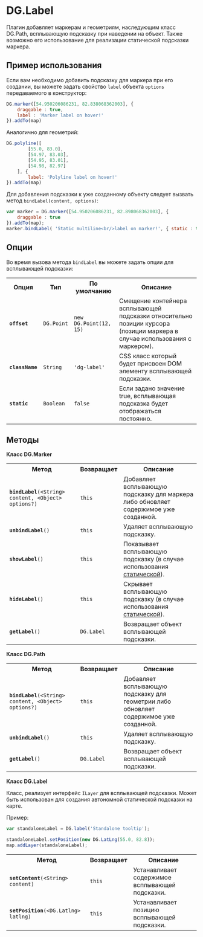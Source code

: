 DG.Label
==========

Плагин добавляет маркерам и геометриям, наследующим класс DG.Path, всплывающую подсказку при наведении на объект. Также возможно его использование для реализации статической подсказки маркера.

## Пример использования

Если вам необходимо добавить подсказку для маркера при его создании, вы можете задать свойство ````label```` объекта ````options```` передаваемого в конструктор:

````js
DG.marker([54.950206086231, 82.838068362003], {
    draggable : true,
    label : 'Marker label on hover!'
}).addTo(map)
````
Аналогично для геометрий:

````js
DG.polyline([
        [55.0, 83.0],
        [54.97, 83.03],
        [54.95, 83.01],
        [54.98, 82.97]
    ], {
        label: 'Polyline label on hover!'
}).addTo(map)
````

Для добавления подсказки к уже созданному объекту следует вызвать метод ````bindLabel(content, options)````:

````js
var marker = DG.marker([54.950206086231, 82.898068362003], {
    draggable : true
}).addTo(map);
marker.bindLabel( 'Static multiline<br/>label on marker!', { static : true } );
````
## Опции

Во время вызова метода ````bindLabel```` вы можете задать опции для всплывающей подсказки:

<table>
    <tr>
        <th>Опция</th>
        <th>Тип</th>
        <th>По умолчанию</th>
        <th>Описание</th>
    </tr>
    <tr>
        <td><b><code>offset</code></b></td>
        <td><code>DG.Point</code></td>
        <td><code>new DG.Point(12, 15)</code></td>
        <td>Смещение контейнера всплывающей подсказки относительно позиции курсора (позиции маркера в случае использования с маркером).</td>
    </tr>
    <tr>
        <td><b><code>className</code></b></td>
        <td><code>String</code></td>
        <td><code>'dg-label'</code></td>
        <td>CSS класс который будет присвоен DOM элементу всплывающей подсказки.</td>
    </tr>
    <tr>
        <td><b><code>static</code></b></td>
        <td><code>Boolean</code></td>
        <td><code>false</code></td>
        <td>Если задано значение true, всплывающая подсказка будет отображаться постоянно.</td>
    </tr>
</table>

## Методы

**Класс DG.Marker**

<table>
    <tr>
        <th>Метод</th>
        <th>Возвращает</th>
        <th>Описание</th>
    </tr>
    <tr>
        <td><code><b>bindLabel</b>(&lt;String&gt; content, &lt;Object&gt; options?)</code></td>
        <td><code>this</code></td>
        <td>Добавляет всплывающую подсказку для маркера либо обновляет содержимое уже созданной.</td>
    </tr>
    <tr>
        <td><code><b>unbindLabel</b>()</code></td>
        <td><code>this</code></td>
        <td>Удаляет всплывающую подсказку.</td>
    </tr>
    <tr>
        <td><code><b>showLabel</b>()</code></td>
        <td><code>this</code></td>
        <td>Показывает всплывающую подсказку (в случае использования <a href="#options-static">статической</a>).</td>
    </tr>
    <tr>
        <td><code><b>hideLabel</b>()</code></td>
        <td><code>this</code></td>
        <td>Cкрывает всплывающую подсказку (в случае использования <a href="#options-static">статической</a>).</td>
    </tr>
    <tr>
        <td><code><b>getLabel</b>()</code></td>
        <td><code>DG.Label</code></td>
        <td>Возвращает объект всплывающей подсказки.</td>
    </tr>
</table>

**Класс DG.Path**

<table>
    <tr>
        <th>Метод</th>
        <th>Возвращает</th>
        <th>Описание</th>
    </tr>
    <tr>
        <td><code><b>bindLabel</b>(&lt;String&gt; content, &lt;Object&gt; options?)</code></td>
        <td><code>this</code></td>
        <td>Добавляет всплывающую подсказку для геометрии либо обновляет содержимое уже созданной.</td>
    </tr>
    <tr>
        <td><code><b>unbindLabel</b>()</code></td>
        <td><code>this</code></td>
        <td>Удаляет всплывающую подсказку.</td>
    </tr>
    <tr>
        <td><code><b>getLabel</b>()</code></td>
        <td><code>DG.Label</code></td>
        <td>Возвращает объект всплывающей подсказки.</td>
    </tr>
</table>

**Класс DG.Label**

Клаcc, реализует интерфейс ````ILayer```` для всплывающей подсказки. Может быть использован для создания автономной статической подсказки на карте.

Пример:
````js
var standaloneLabel = DG.label('Standalone tooltip');

standaloneLabel.setPosition(new DG.LatLng(55.0, 82.8));
map.addLayer(standaloneLabel);
````

<table>
    <tr>
        <th>Метод</th>
        <th>Возвращает</th>
        <th>Описание</th>
    </tr>
    <tr>
        <td><code><b>setContent</b>(&lt;String&gt; content)</code></td>
        <td><code>this</code></td>
        <td>Устанавливает содержимое всплывающей подсказки.</td>
    </tr>
    <tr>
        <td><code><b>setPosition</b>(&lt;DG.Latlng&gt; latlng)</code></td>
        <td><code>this</code></td>
        <td>Устанавливает позицию всплывающей подсказки.</td>
    </tr>
</table>
